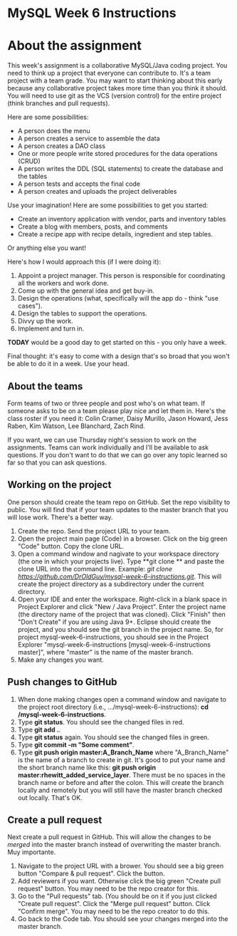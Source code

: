 # MySQL Week 6 Instructions

# About the assignment

This week's assignment is a collaborative MySQL/Java coding project. You need to think up a project that everyone can contribute to. It's a team project with a team grade. You may want to start thinking about this early because any collaborative project takes more time than you think it should. You will need to use git as the VCS (version control) for the entire project (think branches and pull requests).

Here are some possibilities:

* A person does the menu
* A person creates a service to assemble the data
* A person creates a DAO class
* One or more people write stored procedures for the data operations (CRUD)
* A person writes the DDL (SQL statements) to create the database and the tables
* A person tests and accepts the final code
* A person creates and uploads the project deliverables

Use your imagination! Here are some possibilities to get you started:

* Create an inventory application with vendor, parts and inventory tables
* Create a blog with members, posts, and comments
* Create a recipe app with recipe details, ingredient and step tables.

Or anything else you want!

Here's how I would approach this (if I were doing it):

1. Appoint a project manager. This person is responsible for coordinating all the workers and work done.
1. Come up with the general idea and get buy-in.
1. Design the operations (what, specifically will the app do - think "use cases").
1. Design the tables to support the operations.
1. Divvy up the work.
1. Implement and turn in.

**TODAY** would be a good day to get started on this - you only have a week.

Final thought: it's easy to come with a design that's so broad that you won't be able to do it in a week. Use your head.

## About the teams

Form teams of two or three people and post who's on what team. If someone asks to be on a team please play nice and let them in. Here's the class roster if you need it: Colin Cramer, Daisy Murillo, Jason Howard, Jess Raben, Kim Watson, Lee Blanchard, Zach Rind.

If you want, we can use Thursday night's session to work on the assignments. Teams can work individually and I'll be available to ask questions. If you don't want to do that we can go over any topic learned so far so that you can ask questions.

## Working on the project

One person should create the team repo on GitHub. Set the repo visibility to public. You will find that if your team updates to the master branch that you will lose work. There's a better way.

1. Create the repo. Send the project URL to your team.
1. Open the project main page (Code) in a browser. Click on the big green "Code" button. Copy the clone URL.
1. Open a command window and nagivate to your workspace directory (the one in which your projects live). Type **git clone ** and paste the clone URL into the command line. Example: *git clone https://github.com/DrOldGuy/mysql-week-6-instructions.git*. This will create the project directory as a subdirectory under the current directory.
1. Open your IDE and enter the workspace. Right-click in a blank space in Project Explorer and click "New / Java Project". Enter the project name (the directory name of the project that was cloned). Click "Finish" then "Don't Create" if you are using Java 9+. Eclipse should create the project, and you should see the git branch in the project name. So, for project mysql-week-6-instructions, you should see in the Project Explorer "mysql-week-6-instructions [mysql-week-6-instructions master]", where "master" is the name of the master branch.
1. Make any changes you want.

## Push changes to GitHub

1. When done making changes open a command window and navigate to the project root directory (i.e., .../mysql-week-6-instructions): **cd <workspace>/mysql-week-6-instructions**.
1. Type **git status**. You should see the changed files in red.
1. Type **git add .**.
1. Type **git status** again. You should see the changed files in green.
1. Type **git commit -m "Some comment"**.
1. Type **git push origin master:A_Branch_Name** where "A_Branch_Name" is the name of a branch to create in git. It's good to put your name and the short branch name like this: **git push origin master:rhewitt_added_service_layer**. There must be no spaces in the branch name or before and after the colon. This will create the branch locally and remotely but you will still have the master branch checked out locally. That's OK.

## Create a pull request

Next create a pull request in GitHub. This will allow the changes to be *merged* into the master branch instead of overwriting the master branch. Muy importante.

1. Navigate to the project URL with a brower. You should see a big green button "Compare & pull request". Click the button.
1. Add reviewers if you want. Otherwise click the big green "Create pull request" button. You may need to be the repo creator for this.
1. Go to the "Pull requests" tab. (You should be on it if you just clicked "Create pull request". Click the "Merge pull request" button. Click "Confirm merge". You may need to be the repo creator to do this.
1. Go back to the Code tab. You should see your changes merged into the master branch.
